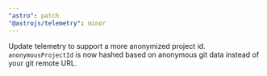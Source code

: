 ```yaml
---
"astro": patch
"@astrojs/telemetry": minor
---
```


Update telemetry to support a more anonymized project id. `anonymousProjectId` is now hashed based on anonymous git data instead of your git remote URL.
